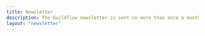 ```yaml
---
title: Newsletter
description: The Guildflow newsletter is sent no more than once a month which includes product updates as well as links and resources relevant to meetup organizers.
layout: "newsletter"
---
```



